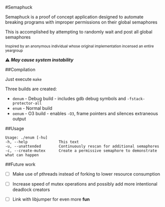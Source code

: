 #Semaphuck

Semaphuck is a proof of concept application designed to automate breaking programs with improper permissions on their global semaphores

This is accomplished by attempting to randomly wait and post all global semaphores

<sup>Inspired by an anonymous individual whose original implementation incensed an entire yeargroup</sup>

:warning:  ***May cause system instability***


##Compilation

Just execute `make`

Three builds are created:
 * `denum` - Debug build - includes gdb debug symbols and `-fstack-protector-all`
 * `enum`  - Normal build
 * `oenum` - O3 build - enables `-O3`, frame pointers and silences extraneous output

##Usage

```
Usage: ./enum [-hu]
-h, --help              This text
-u, --unattended        Continuously rescan for additional semaphores
-c, --create-mutex      Create a permissive semaphore to demonstrate what can happen
```

##Future work
- [ ] Make use of pthreads instead of forking to lower resource consumption
- [ ] Increase speed of mutex operations and possibly add more intentional deadlock creators
- [ ] Link with libjumper for even more **fun**

